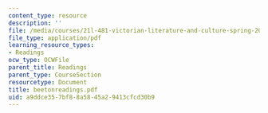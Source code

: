 ```yaml
---
content_type: resource
description: ''
file: /media/courses/21l-481-victorian-literature-and-culture-spring-2003/a9ddce357bf88a5845a29413cfcd30b9_beetonreadings.pdf
file_type: application/pdf
learning_resource_types:
- Readings
ocw_type: OCWFile
parent_title: Readings
parent_type: CourseSection
resourcetype: Document
title: beetonreadings.pdf
uid: a9ddce35-7bf8-8a58-45a2-9413cfcd30b9
---
```

